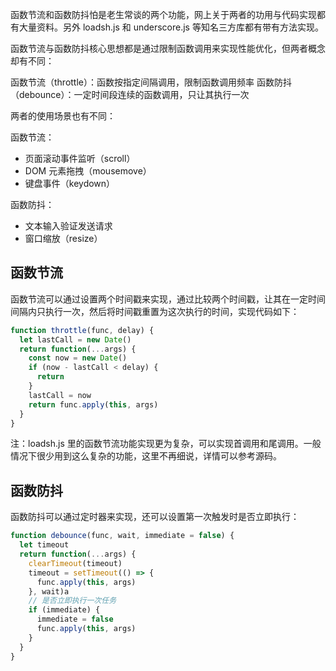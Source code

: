 函数节流和函数防抖怕是老生常谈的两个功能，网上关于两者的功用与代码实现都有大量资料。另外 loadsh.js 和 underscore.js 等知名三方库都有带有方法实现。<!-- more -->

函数节流与函数防抖核心思想都是通过限制函数调用来实现性能优化，但两者概念却有不同：

函数节流（throttle）：函数按指定间隔调用，限制函数调用频率
函数防抖（debounce）：一定时间段连续的函数调用，只让其执行一次

两者的使用场景也有不同：

函数节流：

- 页面滚动事件监听（scroll）
- DOM 元素拖拽（mousemove）
- 键盘事件（keydown）

函数防抖：

- 文本输入验证发送请求
- 窗口缩放（resize）

## 函数节流

函数节流可以通过设置两个时间戳来实现，通过比较两个时间戳，让其在一定时间间隔内只执行一次，然后将时间戳重置为这次执行的时间，实现代码如下：

```javascript
function throttle(func, delay) {
  let lastCall = new Date()
  return function(...args) {
    const now = new Date()
    if (now - lastCall < delay) {
      return
    }
    lastCall = now
    return func.apply(this, args)
  }
}
```

注：loadsh.js 里的函数节流功能实现更为复杂，可以实现首调用和尾调用。一般情况下很少用到这么复杂的功能，这里不再细说，详情可以参考源码。

## 函数防抖

函数防抖可以通过定时器来实现，还可以设置第一次触发时是否立即执行：

```javascript
function debounce(func, wait, immediate = false) {
  let timeout
  return function(...args) {
    clearTimeout(timeout)
    timeout = setTimeout(() => {
      func.apply(this, args)
    }, wait)a
    // 是否立即执行一次任务
    if (immediate) {
      immediate = false
      func.apply(this, args)
    }
  }
}
```
